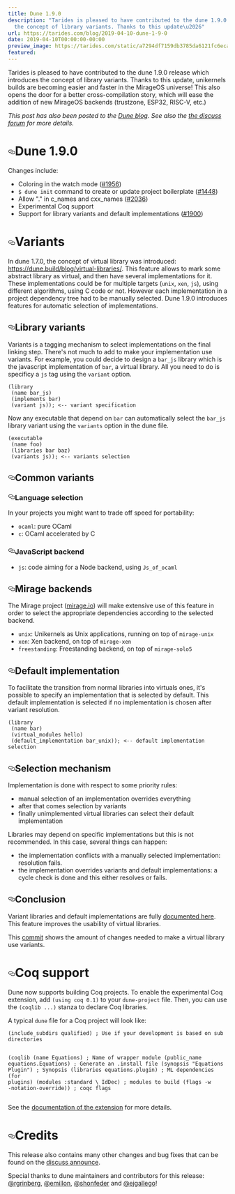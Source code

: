 ```yaml
---
title: Dune 1.9.0
description: "Tarides is pleased to have contributed to the dune 1.9.0 release which\nintroduces
  the concept of library variants. Thanks to this update\u2026"
url: https://tarides.com/blog/2019-04-10-dune-1-9-0
date: 2019-04-10T00:00:00-00:00
preview_image: https://tarides.com/static/a7294df7159db3785da6121fc6ecadf8/10057/sand_dune2.jpg
featured:
---
```


<p>Tarides is pleased to have contributed to the dune 1.9.0 release which
introduces the concept of library variants. Thanks to this update,
unikernels builds are becoming easier and faster in the MirageOS
universe! This also opens the door for a better cross-compilation
story, which will ease the addition of new MirageOS backends
(trustzone, ESP32, RISC-V, etc.)</p>
<p><em>This post has also been posted to the
<a href="https://dune.build/blog/dune-1-9-0/">Dune blog</a>.  See also the <a href="https://discuss.ocaml.org/t/ann-dune-1-9-0/3646">the discuss
forum</a> for more
details.</em></p>
<h1 id="dune-190" style="position:relative;"><a href="#dune-190" aria-label="dune 190 permalink" class="anchor before"><svg aria-hidden="true" focusable="false" height="16" version="1.1" viewBox="0 0 16 16" width="16"><path fill-rule="evenodd" d="M4 9h1v1H4c-1.5 0-3-1.69-3-3.5S2.55 3 4 3h4c1.45 0 3 1.69 3 3.5 0 1.41-.91 2.72-2 3.25V8.59c.58-.45 1-1.27 1-2.09C10 5.22 8.98 4 8 4H4c-.98 0-2 1.22-2 2.5S3 9 4 9zm9-3h-1v1h1c1 0 2 1.22 2 2.5S13.98 12 13 12H9c-.98 0-2-1.22-2-2.5 0-.83.42-1.64 1-2.09V6.25c-1.09.53-2 1.84-2 3.25C6 11.31 7.55 13 9 13h4c1.45 0 3-1.69 3-3.5S14.5 6 13 6z"></path></svg></a>Dune 1.9.0</h1>
<p>Changes include:</p>
<ul>
<li>Coloring in the watch mode (<a href="https://github.com/ocaml/dune/pull/1956">#1956</a>)</li>
<li><code>$ dune init</code> command to create or update project boilerplate (<a href="https://github.com/ocaml/dune/pull/1448">#1448</a>)</li>
<li>Allow "." in c_names and cxx_names (<a href="https://github.com/ocaml/dune/pull/2036">#2036</a>)</li>
<li>Experimental Coq support</li>
<li>Support for library variants and default implementations (<a href="https://github.com/ocaml/dune/pull/1900">#1900</a>)</li>
</ul>
<h1 id="variants" style="position:relative;"><a href="#variants" aria-label="variants permalink" class="anchor before"><svg aria-hidden="true" focusable="false" height="16" version="1.1" viewBox="0 0 16 16" width="16"><path fill-rule="evenodd" d="M4 9h1v1H4c-1.5 0-3-1.69-3-3.5S2.55 3 4 3h4c1.45 0 3 1.69 3 3.5 0 1.41-.91 2.72-2 3.25V8.59c.58-.45 1-1.27 1-2.09C10 5.22 8.98 4 8 4H4c-.98 0-2 1.22-2 2.5S3 9 4 9zm9-3h-1v1h1c1 0 2 1.22 2 2.5S13.98 12 13 12H9c-.98 0-2-1.22-2-2.5 0-.83.42-1.64 1-2.09V6.25c-1.09.53-2 1.84-2 3.25C6 11.31 7.55 13 9 13h4c1.45 0 3-1.69 3-3.5S14.5 6 13 6z"></path></svg></a>Variants</h1>
<p>In dune 1.7.0, the concept of virtual library was introduced:
<a href="https://dune.build/blog/virtual-libraries/">https://dune.build/blog/virtual-libraries/</a>. This feature allows to
mark some abstract library as virtual, and then have several
implementations for it. These implementations could be for multiple
targets (<code>unix</code>, <code>xen</code>, <code>js</code>), using different algorithms, using C
code or not. However each implementation in a project dependency tree
had to be manually selected. Dune 1.9.0 introduces features for
automatic selection of implementations.</p>
<h2 id="library-variants" style="position:relative;"><a href="#library-variants" aria-label="library variants permalink" class="anchor before"><svg aria-hidden="true" focusable="false" height="16" version="1.1" viewBox="0 0 16 16" width="16"><path fill-rule="evenodd" d="M4 9h1v1H4c-1.5 0-3-1.69-3-3.5S2.55 3 4 3h4c1.45 0 3 1.69 3 3.5 0 1.41-.91 2.72-2 3.25V8.59c.58-.45 1-1.27 1-2.09C10 5.22 8.98 4 8 4H4c-.98 0-2 1.22-2 2.5S3 9 4 9zm9-3h-1v1h1c1 0 2 1.22 2 2.5S13.98 12 13 12H9c-.98 0-2-1.22-2-2.5 0-.83.42-1.64 1-2.09V6.25c-1.09.53-2 1.84-2 3.25C6 11.31 7.55 13 9 13h4c1.45 0 3-1.69 3-3.5S14.5 6 13 6z"></path></svg></a>Library variants</h2>
<p>Variants is a tagging mechanism to select implementations on the final
linking step. There's not much to add to make your implementation use
variants. For example, you could decide to design a <code>bar_js</code> library
which is the javascript implementation of <code>bar</code>, a virtual
library. All you need to do is specificy a <code>js</code> tag using the
<code>variant</code> option.</p>
<div class="gatsby-highlight" data-language="text"><pre class="language-text"><code class="language-text">(library
 (name bar_js)
 (implements bar)
 (variant js)); &lt;-- variant specification</code></pre></div>
<p>Now any executable that depend on <code>bar</code> can automatically select the
<code>bar_js</code> library variant using the <code>variants</code> option in the dune file.</p>
<div class="gatsby-highlight" data-language="text"><pre class="language-text"><code class="language-text">(executable
 (name foo)
 (libraries bar baz)
 (variants js)); &lt;-- variants selection</code></pre></div>
<h2 id="common-variants" style="position:relative;"><a href="#common-variants" aria-label="common variants permalink" class="anchor before"><svg aria-hidden="true" focusable="false" height="16" version="1.1" viewBox="0 0 16 16" width="16"><path fill-rule="evenodd" d="M4 9h1v1H4c-1.5 0-3-1.69-3-3.5S2.55 3 4 3h4c1.45 0 3 1.69 3 3.5 0 1.41-.91 2.72-2 3.25V8.59c.58-.45 1-1.27 1-2.09C10 5.22 8.98 4 8 4H4c-.98 0-2 1.22-2 2.5S3 9 4 9zm9-3h-1v1h1c1 0 2 1.22 2 2.5S13.98 12 13 12H9c-.98 0-2-1.22-2-2.5 0-.83.42-1.64 1-2.09V6.25c-1.09.53-2 1.84-2 3.25C6 11.31 7.55 13 9 13h4c1.45 0 3-1.69 3-3.5S14.5 6 13 6z"></path></svg></a>Common variants</h2>
<h3 id="language-selection" style="position:relative;"><a href="#language-selection" aria-label="language selection permalink" class="anchor before"><svg aria-hidden="true" focusable="false" height="16" version="1.1" viewBox="0 0 16 16" width="16"><path fill-rule="evenodd" d="M4 9h1v1H4c-1.5 0-3-1.69-3-3.5S2.55 3 4 3h4c1.45 0 3 1.69 3 3.5 0 1.41-.91 2.72-2 3.25V8.59c.58-.45 1-1.27 1-2.09C10 5.22 8.98 4 8 4H4c-.98 0-2 1.22-2 2.5S3 9 4 9zm9-3h-1v1h1c1 0 2 1.22 2 2.5S13.98 12 13 12H9c-.98 0-2-1.22-2-2.5 0-.83.42-1.64 1-2.09V6.25c-1.09.53-2 1.84-2 3.25C6 11.31 7.55 13 9 13h4c1.45 0 3-1.69 3-3.5S14.5 6 13 6z"></path></svg></a>Language selection</h3>
<p>In your projects you might want to trade off speed for portability:</p>
<ul>
<li><code>ocaml</code>: pure OCaml</li>
<li><code>c</code>: OCaml accelerated by C</li>
</ul>
<h3 id="javascript-backend" style="position:relative;"><a href="#javascript-backend" aria-label="javascript backend permalink" class="anchor before"><svg aria-hidden="true" focusable="false" height="16" version="1.1" viewBox="0 0 16 16" width="16"><path fill-rule="evenodd" d="M4 9h1v1H4c-1.5 0-3-1.69-3-3.5S2.55 3 4 3h4c1.45 0 3 1.69 3 3.5 0 1.41-.91 2.72-2 3.25V8.59c.58-.45 1-1.27 1-2.09C10 5.22 8.98 4 8 4H4c-.98 0-2 1.22-2 2.5S3 9 4 9zm9-3h-1v1h1c1 0 2 1.22 2 2.5S13.98 12 13 12H9c-.98 0-2-1.22-2-2.5 0-.83.42-1.64 1-2.09V6.25c-1.09.53-2 1.84-2 3.25C6 11.31 7.55 13 9 13h4c1.45 0 3-1.69 3-3.5S14.5 6 13 6z"></path></svg></a>JavaScript backend</h3>
<ul>
<li><code>js</code>: code aiming for a Node backend, using <code>Js_of_ocaml</code></li>
</ul>
<h2 id="mirage-backends" style="position:relative;"><a href="#mirage-backends" aria-label="mirage backends permalink" class="anchor before"><svg aria-hidden="true" focusable="false" height="16" version="1.1" viewBox="0 0 16 16" width="16"><path fill-rule="evenodd" d="M4 9h1v1H4c-1.5 0-3-1.69-3-3.5S2.55 3 4 3h4c1.45 0 3 1.69 3 3.5 0 1.41-.91 2.72-2 3.25V8.59c.58-.45 1-1.27 1-2.09C10 5.22 8.98 4 8 4H4c-.98 0-2 1.22-2 2.5S3 9 4 9zm9-3h-1v1h1c1 0 2 1.22 2 2.5S13.98 12 13 12H9c-.98 0-2-1.22-2-2.5 0-.83.42-1.64 1-2.09V6.25c-1.09.53-2 1.84-2 3.25C6 11.31 7.55 13 9 13h4c1.45 0 3-1.69 3-3.5S14.5 6 13 6z"></path></svg></a>Mirage backends</h2>
<p>The Mirage project (<a href="https://mirage.io/">mirage.io</a>) will make
extensive use of this feature in order to select the appropriate
dependencies according to the selected backend.</p>
<ul>
<li><code>unix</code>: Unikernels as Unix applications, running on top of <code>mirage-unix</code></li>
<li><code>xen</code>: Xen backend, on top of <code>mirage-xen</code></li>
<li><code>freestanding</code>: Freestanding backend, on top of <code>mirage-solo5</code></li>
</ul>
<h2 id="default-implementation" style="position:relative;"><a href="#default-implementation" aria-label="default implementation permalink" class="anchor before"><svg aria-hidden="true" focusable="false" height="16" version="1.1" viewBox="0 0 16 16" width="16"><path fill-rule="evenodd" d="M4 9h1v1H4c-1.5 0-3-1.69-3-3.5S2.55 3 4 3h4c1.45 0 3 1.69 3 3.5 0 1.41-.91 2.72-2 3.25V8.59c.58-.45 1-1.27 1-2.09C10 5.22 8.98 4 8 4H4c-.98 0-2 1.22-2 2.5S3 9 4 9zm9-3h-1v1h1c1 0 2 1.22 2 2.5S13.98 12 13 12H9c-.98 0-2-1.22-2-2.5 0-.83.42-1.64 1-2.09V6.25c-1.09.53-2 1.84-2 3.25C6 11.31 7.55 13 9 13h4c1.45 0 3-1.69 3-3.5S14.5 6 13 6z"></path></svg></a>Default implementation</h2>
<p>To facilitate the transition from normal libraries into virtuals ones,
it's possible to specify an implementation that is selected by
default. This default implementation is selected if no implementation
is chosen after variant resolution.</p>
<div class="gatsby-highlight" data-language="text"><pre class="language-text"><code class="language-text">(library
 (name bar)
 (virtual_modules hello)
 (default_implementation bar_unix)); &lt;-- default implementation selection</code></pre></div>
<h2 id="selection-mechanism" style="position:relative;"><a href="#selection-mechanism" aria-label="selection mechanism permalink" class="anchor before"><svg aria-hidden="true" focusable="false" height="16" version="1.1" viewBox="0 0 16 16" width="16"><path fill-rule="evenodd" d="M4 9h1v1H4c-1.5 0-3-1.69-3-3.5S2.55 3 4 3h4c1.45 0 3 1.69 3 3.5 0 1.41-.91 2.72-2 3.25V8.59c.58-.45 1-1.27 1-2.09C10 5.22 8.98 4 8 4H4c-.98 0-2 1.22-2 2.5S3 9 4 9zm9-3h-1v1h1c1 0 2 1.22 2 2.5S13.98 12 13 12H9c-.98 0-2-1.22-2-2.5 0-.83.42-1.64 1-2.09V6.25c-1.09.53-2 1.84-2 3.25C6 11.31 7.55 13 9 13h4c1.45 0 3-1.69 3-3.5S14.5 6 13 6z"></path></svg></a>Selection mechanism</h2>
<p>Implementation is done with respect to some priority rules:</p>
<ul>
<li>manual selection of an implementation overrides everything</li>
<li>after that comes selection by variants</li>
<li>finally unimplemented virtual libraries can select their default implementation</li>
</ul>
<p>Libraries may depend on specific implementations but this is not
recommended. In this case, several things can happen:</p>
<ul>
<li>the implementation conflicts with a manually selected implementation: resolution fails.</li>
<li>the implementation overrides variants and default implementations: a cycle check is done and this either resolves or fails.</li>
</ul>
<h2 id="conclusion" style="position:relative;"><a href="#conclusion" aria-label="conclusion permalink" class="anchor before"><svg aria-hidden="true" focusable="false" height="16" version="1.1" viewBox="0 0 16 16" width="16"><path fill-rule="evenodd" d="M4 9h1v1H4c-1.5 0-3-1.69-3-3.5S2.55 3 4 3h4c1.45 0 3 1.69 3 3.5 0 1.41-.91 2.72-2 3.25V8.59c.58-.45 1-1.27 1-2.09C10 5.22 8.98 4 8 4H4c-.98 0-2 1.22-2 2.5S3 9 4 9zm9-3h-1v1h1c1 0 2 1.22 2 2.5S13.98 12 13 12H9c-.98 0-2-1.22-2-2.5 0-.83.42-1.64 1-2.09V6.25c-1.09.53-2 1.84-2 3.25C6 11.31 7.55 13 9 13h4c1.45 0 3-1.69 3-3.5S14.5 6 13 6z"></path></svg></a>Conclusion</h2>
<p>Variant libraries and default implementations are fully <a href="https://dune.readthedocs.io/en/latest/variants.html">documented
here</a>. This
feature improves the usability of virtual libraries.</p>
<p>This
<a href="https://github.com/dune-universe/mirage-entropy/commit/576d25d79e3117bba64355ae73597651cfd27631">commit</a>
shows the amount of changes needed to make a virtual library use
variants.</p>
<h1 id="coq-support" style="position:relative;"><a href="#coq-support" aria-label="coq support permalink" class="anchor before"><svg aria-hidden="true" focusable="false" height="16" version="1.1" viewBox="0 0 16 16" width="16"><path fill-rule="evenodd" d="M4 9h1v1H4c-1.5 0-3-1.69-3-3.5S2.55 3 4 3h4c1.45 0 3 1.69 3 3.5 0 1.41-.91 2.72-2 3.25V8.59c.58-.45 1-1.27 1-2.09C10 5.22 8.98 4 8 4H4c-.98 0-2 1.22-2 2.5S3 9 4 9zm9-3h-1v1h1c1 0 2 1.22 2 2.5S13.98 12 13 12H9c-.98 0-2-1.22-2-2.5 0-.83.42-1.64 1-2.09V6.25c-1.09.53-2 1.84-2 3.25C6 11.31 7.55 13 9 13h4c1.45 0 3-1.69 3-3.5S14.5 6 13 6z"></path></svg></a>Coq support</h1>
<p>Dune now supports building Coq projects. To enable the experimental Coq
extension, add <code>(using coq 0.1)</code> to your <code>dune-project</code> file. Then,
you can use the <code>(coqlib ...)</code> stanza to declare Coq libraries.</p>
<p>A typical <code>dune</code> file for a Coq project will look like:</p>
<div class="gatsby-highlight" data-language="text"><pre class="language-text"><code class="language-text">(include_subdirs qualified) ; Use if your development is based on sub directories

(coqlib
  (name Equations)                  ; Name of wrapper module
  (public_name equations.Equations) ; Generate an .install file
  (synopsis "Equations Plugin")     ; Synopsis
  (libraries equations.plugin)      ; ML dependencies (for plugins)
  (modules :standard \ IdDec)       ; modules to build
  (flags -w -notation-override))    ; coqc flags</code></pre></div>
<p>See the <a href="https://github.com/ocaml/dune/blob/1.9/doc/coq.rst">documentation of the
extension</a> for more
details.</p>
<h1 id="credits" style="position:relative;"><a href="#credits" aria-label="credits permalink" class="anchor before"><svg aria-hidden="true" focusable="false" height="16" version="1.1" viewBox="0 0 16 16" width="16"><path fill-rule="evenodd" d="M4 9h1v1H4c-1.5 0-3-1.69-3-3.5S2.55 3 4 3h4c1.45 0 3 1.69 3 3.5 0 1.41-.91 2.72-2 3.25V8.59c.58-.45 1-1.27 1-2.09C10 5.22 8.98 4 8 4H4c-.98 0-2 1.22-2 2.5S3 9 4 9zm9-3h-1v1h1c1 0 2 1.22 2 2.5S13.98 12 13 12H9c-.98 0-2-1.22-2-2.5 0-.83.42-1.64 1-2.09V6.25c-1.09.53-2 1.84-2 3.25C6 11.31 7.55 13 9 13h4c1.45 0 3-1.69 3-3.5S14.5 6 13 6z"></path></svg></a>Credits</h1>
<p>This release also contains many other changes and bug fixes that can
be found on the <a href="https://discuss.ocaml.org/t/ann-dune-1-9-0/3646">discuss
announce</a>.</p>
<p>Special thanks to dune maintainers and contributors for this release:
<a href="https://github.com/rgrinberg">@rgrinberg</a>,
<a href="https://github.com/emillon">@emillon</a>,
<a href="https://github.com/shonfeder">@shonfeder</a>
and <a href="https://github.com/ejgallego">@ejgallego</a>!</p>
